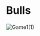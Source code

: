 # Bulls


![Game1(1)](https://user-images.githubusercontent.com/99142122/204378189-6bcbd567-17e3-49c9-9083-612c5a88deaf.gif)
